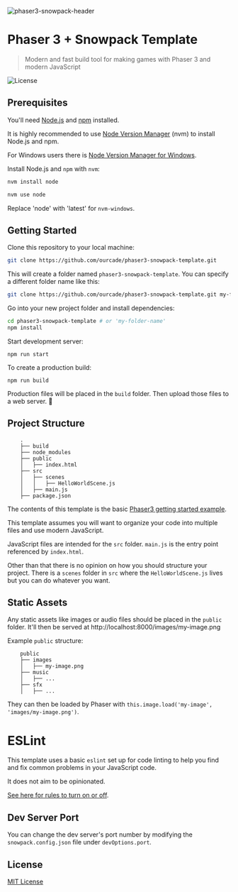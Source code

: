 ![phaser3-snowpack-header](https://user-images.githubusercontent.com/2236153/92626686-7c693d80-f287-11ea-91a1-d54d64be38e4.png)

# Phaser 3 + Snowpack Template

> Modern and fast build tool for making games with Phaser 3 and modern JavaScript

![License](https://img.shields.io/badge/license-MIT-green)

## Prerequisites

You'll need [Node.js](https://nodejs.org/en/) and [npm](https://www.npmjs.com/) installed.

It is highly recommended to use [Node Version Manager](https://github.com/nvm-sh/nvm) (nvm) to install Node.js and npm.

For Windows users there is [Node Version Manager for Windows](https://github.com/coreybutler/nvm-windows).

Install Node.js and `npm` with `nvm`:

```bash
nvm install node

nvm use node
```

Replace 'node' with 'latest' for `nvm-windows`.

## Getting Started

Clone this repository to your local machine:

```bash
git clone https://github.com/ourcade/phaser3-snowpack-template.git
```

This will create a folder named `phaser3-snowpack-template`. You can specify a different folder name like this:

```bash
git clone https://github.com/ourcade/phaser3-snowpack-template.git my-folder-name
```

Go into your new project folder and install dependencies:

```bash
cd phaser3-snowpack-template # or 'my-folder-name'
npm install
```

Start development server:

```
npm run start
```

To create a production build:

```
npm run build
```

Production files will be placed in the `build` folder. Then upload those files to a web server. 🎉

## Project Structure

```
    .
    ├── build
    ├── node_modules
    ├── public
	│   ├── index.html
    ├── src
    │   ├── scenes
    │   │   ├── HelloWorldScene.js
    │   ├── main.js
    ├── package.json
```

The contents of this template is the basic [Phaser3 getting started example](http://phaser.io/tutorials/getting-started-phaser3/part5).

This template assumes you will want to organize your code into multiple files and use modern JavaScript.

JavaScript files are intended for the `src` folder. `main.js` is the entry point referenced by `index.html`.

Other than that there is no opinion on how you should structure your project. There is a `scenes` folder in `src` where the `HelloWorldScene.js` lives but you can do whatever you want.

## Static Assets

Any static assets like images or audio files should be placed in the `public` folder. It'll then be served at http://localhost:8000/images/my-image.png

Example `public` structure:

```
    public
    ├── images
    │   ├── my-image.png
    ├── music
    │   ├── ...
    ├── sfx
    │   ├── ...
```

They can then be loaded by Phaser with `this.image.load('my-image', 'images/my-image.png')`.

# ESLint

This template uses a basic `eslint` set up for code linting to help you find and fix common problems in your JavaScript code.

It does not aim to be opinionated.

[See here for rules to turn on or off](https://eslint.org/docs/rules/).

## Dev Server Port

You can change the dev server's port number by modifying the `snowpack.config.json` file under `devOptions.port`.

## License

[MIT License](https://github.com/ourcade/phaser3-snowpack-template/blob/master/LICENSE)
